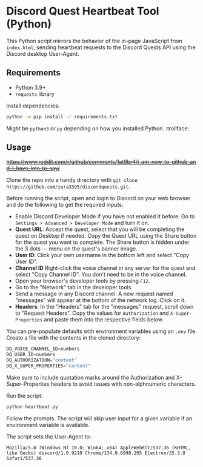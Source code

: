 # Discord Quest Heartbeat Tool (Python)

This Python script mirrors the behavior of the in-page JavaScript from `index.html`, sending heartbeat requests to the Discord Quests API using the Discord desktop User-Agent.

## Requirements

- Python 3.9+
- `requests` library

Install dependencies:

```bash
python -m pip install -r requirements.txt
```

Might be `python3` or `py` depending on how you installed Python. :trollface:

## Usage

~~<https://www.reddit.com/r/github/comments/1at9br4/i_am_new_to_github_and_i_have_lots_to_say/>~~

Clone the repo into a handy directory with `git clone https://github.com/zura3395/discordquests.git`.

Before running the script, open and login to Discord on your web browser and do the following to get the required inputs:

- Enable Discord Developer Mode if you have not enabled it before: Go to `Settings > Advanced > Developer Mode` and turn it on.
- **Quest URL**: Accept the quest, select that you will be completing the quest on Desktop if needed. Copy the Quest URL using the Share button for the quest you want to complete. The Share button is hidden under the 3 dots ⋯ menu on the quest's banner image.
- **User ID**: Click your own username in the bottom left and select "Copy User ID".
- **Channel ID** Right-click the voice channel in any server for the quest and select "Copy Channel ID". You don't need to be in the voice channel.
- Open your browser's developer tools by pressing `F12`.
- Go to the "Network" tab in the developer tools.
- Send a message in any Discord channel. A new request named "messages" will appear at the bottom of the network log. Click on it.
- **Headers**: In the "Headers" tab for the "messages" request, scroll down to "Request Headers". Copy the values for `Authorization` and `X-Super-Properties` and paste them into the respective fields below.

You can pre-populate defaults with environment variables using an `.env` file.
Create a file with the contents in the cloned directory:

```py
DQ_VOICE_CHANNEL_ID=numbers
DQ_USER_ID=numbers
DQ_AUTHORIZATION="content"
DQ_X_SUPER_PROPERTIES="content"
```

Make sure to include quotation marks around the Authorization and X-Super-Properties headers to avoid issues with non-alphnumeric characters.

Run the script:

```bash
python heartbeat.py
```

Follow the prompts. The script will skip user input for a given variable if an environment variable is available.

The script sets the User-Agent to:

```text
Mozilla/5.0 (Windows NT 10.0; Win64; x64) AppleWebKit/537.36 (KHTML, like Gecko) discord/1.0.9210 Chrome/134.0.6998.205 Electron/35.3.0 Safari/537.36
```
